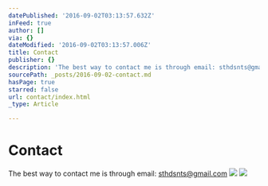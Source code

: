 ```yaml
---
datePublished: '2016-09-02T03:13:57.632Z'
inFeed: true
author: []
via: {}
dateModified: '2016-09-02T03:13:57.006Z'
title: Contact
publisher: {}
description: 'The best way to contact me is through email: sthdsnts@gmail.com'
sourcePath: _posts/2016-09-02-contact.md
hasPage: true
starred: false
url: contact/index.html
_type: Article

---
```

# Contact

The best way to contact me is through email: sthdsnts@gmail.com
![](https://the-grid-user-content.s3-us-west-2.amazonaws.com/e3521ac5-7915-4fd5-bc8c-ce8f2d07133a.jpg)
![](https://the-grid-user-content.s3-us-west-2.amazonaws.com/bcc3e378-721c-42db-8042-1989cfd8005c.jpg)